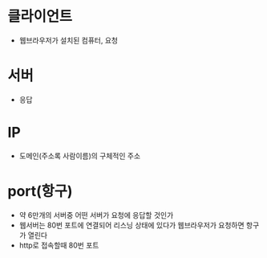 # 클라이언트
- 웹브라우저가 설치된 컴퓨터, 요청

# 서버
- 응답

# IP
- 도메인(주소록 사람이름)의 구체적인 주소

# port(항구)
- 약 6만개의 서버중 어떤 서버가 요청에 응답할 것인가
- 웹서버는 80번 포트에 연결되어 리스닝 상태에 있다가 웹브라우저가 요청하면 항구가 열린다
- http로 접속할때 80번 포트
